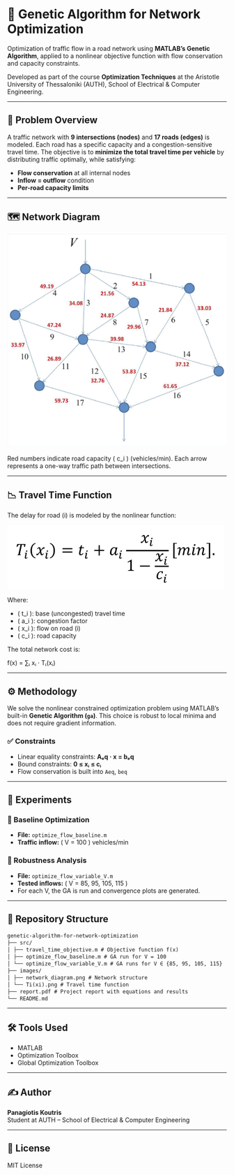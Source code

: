 # 🚦 Genetic Algorithm for Network Optimization

Optimization of traffic flow in a road network using **MATLAB’s Genetic Algorithm**, applied to a nonlinear objective function with flow conservation and capacity constraints.

Developed as part of the course **Optimization Techniques** at the Aristotle University of Thessaloniki (AUTH), School of Electrical & Computer Engineering.

---

## 🧠 Problem Overview

A traffic network with **9 intersections (nodes)** and **17 roads (edges)** is modeled. Each road has a specific capacity and a congestion-sensitive travel time. The objective is to **minimize the total travel time per vehicle** by distributing traffic optimally, while satisfying:

- **Flow conservation** at all internal nodes  
- **Inflow = outflow** condition  
- **Per-road capacity limits**

---

## 🗺️ Network Diagram

![Traffic Network](images/network_diagram.png)

Red numbers indicate road capacity \( c_i \) (vehicles/min). Each arrow represents a one-way traffic path between intersections.

---

## 📉 Travel Time Function

The delay for road \(i\) is modeled by the nonlinear function:

![Ti(xi)](images/Ti(xi).png)

Where:
- \( t_i \): base (uncongested) travel time  
- \( a_i \): congestion factor  
- \( x_i \): flow on road \(i\)  
- \( c_i \): road capacity  

The total network cost is:

f(x) = ∑ᵢ xᵢ · Tᵢ(xᵢ)


---

## ⚙️ Methodology

We solve the nonlinear constrained optimization problem using MATLAB’s built-in **Genetic Algorithm (`ga`)**. This choice is robust to local minima and does not require gradient information.

### ✅ Constraints
- Linear equality constraints: **Aₑq · x = bₑq**
- Bound constraints: **0 ≤ xᵢ ≤ cᵢ**
- Flow conservation is built into `Aeq`, `beq`

---

## 🧪 Experiments

### 🔹 Baseline Optimization
- **File:** `optimize_flow_baseline.m`
- **Traffic inflow:** \( V = 100 \) vehicles/min

### 🔹 Robustness Analysis
- **File:** `optimize_flow_variable_V.m`
- **Tested inflows:** \( V = 85, 95, 105, 115 \)
- For each V, the GA is run and convergence plots are generated.

---

## 📁 Repository Structure
```
genetic-algorithm-for-network-optimization
├── src/
│ ├── travel_time_objective.m # Objective function f(x)
│ ├── optimize_flow_baseline.m # GA run for V = 100
│ └── optimize_flow_variable_V.m # GA runs for V ∈ {85, 95, 105, 115}
├── images/
│ ├── network_diagram.png # Network structure
│ └── Ti(xi).png # Travel time function 
├── report.pdf # Project report with equations and results
└── README.md
```


---

## 🛠️ Tools Used
- MATLAB
- Optimization Toolbox
- Global Optimization Toolbox

---

## ✍️ Author
**Panagiotis Koutris**  
Student at AUTH – School of Electrical & Computer Engineering

---

## 📄 License
MIT License
